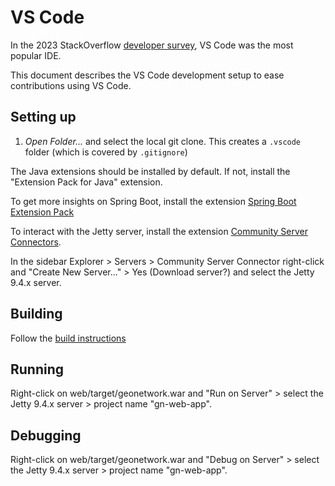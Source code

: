 # VS Code

In the 2023 StackOverflow
[developer survey](https://survey.stackoverflow.co/2023/#section-most-popular-technologies-integrated-development-environment),
VS Code was the most popular IDE.

This document describes the VS Code development setup to ease contributions using VS Code.

## Setting up

1. *Open Folder...* and select the local git clone. This creates a `.vscode` folder (which is covered by `.gitignore`)

The Java extensions should be installed by default. If not, install the "Extension Pack for Java" extension.

To get more insights on Spring Boot, install the extension
[Spring Boot Extension Pack](https://marketplace.visualstudio.com/items?itemName=vmware.vscode-boot-dev-pack)

To interact with the Jetty server, install the extension
[Community Server Connectors](https://marketplace.visualstudio.com/items?itemName=redhat.vscode-community-server-connector).

In the sidebar Explorer > Servers > Community Server Connector right-click and "Create New Server..." > Yes (Download
server?) and select the Jetty 9.4.x server.

## Building

Follow the [build
instructions](https://github.com/geonetwork/core-geonetwork/blob/main/software_development/SOURCE.md#source-code)

## Running

Right-click on web/target/geonetwork.war and "Run on Server" > select the Jetty 9.4.x server > project name "gn-web-app".

## Debugging

Right-click on web/target/geonetwork.war and "Debug on Server" > select the Jetty 9.4.x server > project name "gn-web-app".

